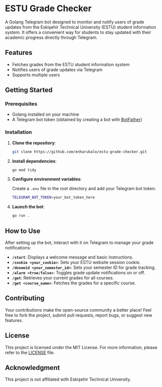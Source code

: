 # ESTU Grade Checker

A Golang Telegram bot designed to monitor and notify users of grade updates from the Eskişehir Technical University (ESTU) student information system. It offers a convenient way for students to stay updated with their academic progress directly through Telegram.

## Features

- Fetches grades from the ESTU student information system
- Notifies users of grade updates via Telegram
- Supports multiple users

## Getting Started

### Prerequisites

- Golang installed on your machine
- A Telegram bot token (obtained by creating a bot with [BotFather](https://t.me/botfather))

### Installation

1. **Clone the repository**:

   ```bash
   git clone https://github.com/enharukalo/estu-grade-checker.git
   ```

2. **Install dependencies**:

   ```bash
   go mod tidy
   ```

3. **Configure environment variables**:

   Create a `.env` file in the root directory and add your Telegram bot token:

   ```bash
   TELEGRAM_BOT_TOKEN=your_bot_token_here
   ```

4. **Launch the bot**:

   ```bash
   go run .
   ```

## How to Use

After setting up the bot, interact with it on Telegram to manage your grade notifications:

- **`/start`**: Displays a welcome message and basic instructions.
- **`/cookie <your_cookie>`**: Sets your ESTU website session cookie.
- **`/donemid <your_semester_id>`**: Sets your semester ID for grade tracking.
- **`/alarm <true/false>`**: Toggles grade update notifications on or off.
- **`/get`**: Retrieves your current grades for all courses.
- **`/get <course_name>`**: Fetches the grades for a specific course.

## Contributing

Your contributions make the open-source community a better place! Feel free to fork the project, submit pull requests, report bugs, or suggest new features.

## License

This project is licensed under the MIT License. For more information, please refer to the [LICENSE](LICENSE) file.

## Acknowledgment

This project is not affiliated with Eskişehir Technical University.
